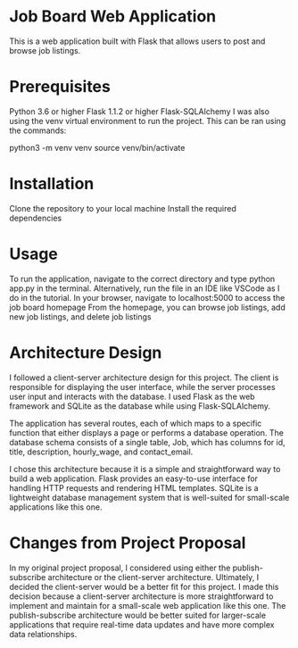# Job Board Web Application

This is a web application built with Flask that allows users to post and browse job listings.

# Prerequisites
Python 3.6 or higher
Flask 1.1.2 or higher
Flask-SQLAlchemy
I was also using the venv virtual environment to run the project. This can be ran using the commands: 

python3 -m venv venv
source venv/bin/activate

# Installation
Clone the repository to your local machine
Install the required dependencies

# Usage
To run the application, navigate to the correct directory and type python app.py in the terminal.
    Alternatively, run the file in an IDE like VSCode as I do in the tutorial. 
In your browser, navigate to localhost:5000 to access the job board homepage
From the homepage, you can browse job listings, add new job listings, and delete job listings

# Architecture Design
I followed a client-server architecture design for this project. The client is responsible for displaying the user interface, while the server processes user input and interacts with the database. I used Flask as the web framework and SQLite as the database while using Flask-SQLAlchemy. 

The application has several routes, each of which maps to a specific function that either displays a page or performs a database operation. The database schema consists of a single table, Job, which has columns for id, title, description, hourly_wage, and contact_email.

I chose this architecture because it is a simple and straightforward way to build a web application. Flask provides an easy-to-use interface for handling HTTP requests and rendering HTML templates. SQLite is a lightweight database management system that is well-suited for small-scale applications like this one.

# Changes from Project Proposal
In my original project proposal, I considered using either the publish-subscribe architecture or the client-server architecture. Ultimately, I decided the client-server would be a better fit for this project. I made this decision because a client-server architecture is more straightforward to implement and maintain for a small-scale web application like this one. The publish-subscribe architecture would be better suited for larger-scale applications that require real-time data updates and have more complex data relationships.